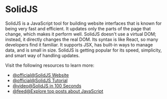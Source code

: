 # SolidJS

SolidJS is a JavaScript tool for building website interfaces that is known for being very fast and efficient. It updates only the parts of the page that change, which makes it perform well. SolidJS doesn't use a virtual DOM; instead, it directly changes the real DOM. Its syntax is like React, so many developers find it familiar. It supports JSX, has built-in ways to manage data, and is small in size. SolidJS is getting popular for its speed, simplicity, and smart way of handling updates.

Visit the following resources to learn more:

- [@official@SolidJS Website](https://www.solidjs.com/)
- [@official@SolidJS Tutorial](https://www.solidjs.com/tutorial/introduction_basics)
- [@video@SolidJS in 100 Seconds](https://www.youtube.com/watch?v=hw3Bx5vxKl0)
- [@feed@Explore top posts about JavaScript](https://app.daily.dev/tags/javascript?ref=roadmapsh)
